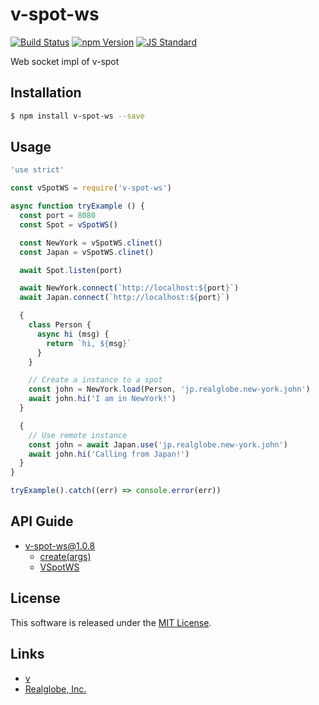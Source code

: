 v-spot-ws
==========

<!---
This file is generated by ape-tmpl. Do not update manually.
--->

<!-- Badge Start -->
<a name="badges"></a>

[![Build Status][bd_travis_shield_url]][bd_travis_url]
[![npm Version][bd_npm_shield_url]][bd_npm_url]
[![JS Standard][bd_standard_shield_url]][bd_standard_url]

[bd_repo_url]: https://github.com/realglobe-Inc/v-spot-ws
[bd_travis_url]: http://travis-ci.org/realglobe-Inc/v-spot-ws
[bd_travis_shield_url]: http://img.shields.io/travis/realglobe-Inc/v-spot-ws.svg?style=flat
[bd_travis_com_url]: http://travis-ci.com/realglobe-Inc/v-spot-ws
[bd_travis_com_shield_url]: https://api.travis-ci.com/realglobe-Inc/v-spot-ws.svg?token=
[bd_license_url]: https://github.com/realglobe-Inc/v-spot-ws/blob/master/LICENSE
[bd_codeclimate_url]: http://codeclimate.com/github/realglobe-Inc/v-spot-ws
[bd_codeclimate_shield_url]: http://img.shields.io/codeclimate/github/realglobe-Inc/v-spot-ws.svg?style=flat
[bd_codeclimate_coverage_shield_url]: http://img.shields.io/codeclimate/coverage/github/realglobe-Inc/v-spot-ws.svg?style=flat
[bd_gemnasium_url]: https://gemnasium.com/realglobe-Inc/v-spot-ws
[bd_gemnasium_shield_url]: https://gemnasium.com/realglobe-Inc/v-spot-ws.svg
[bd_npm_url]: http://www.npmjs.org/package/v-spot-ws
[bd_npm_shield_url]: http://img.shields.io/npm/v/v-spot-ws.svg?style=flat
[bd_standard_url]: http://standardjs.com/
[bd_standard_shield_url]: https://img.shields.io/badge/code%20style-standard-brightgreen.svg

<!-- Badge End -->


<!-- Description Start -->
<a name="description"></a>

Web socket impl of v-spot

<!-- Description End -->


<!-- Overview Start -->
<a name="overview"></a>



<!-- Overview End -->


<!-- Sections Start -->
<a name="sections"></a>

<!-- Section from "doc/guides/01.Installation.md.hbs" Start -->

<a name="section-doc-guides-01-installation-md"></a>

Installation
-----

```bash
$ npm install v-spot-ws --save
```


<!-- Section from "doc/guides/01.Installation.md.hbs" End -->

<!-- Section from "doc/guides/02.Usage.md.hbs" Start -->

<a name="section-doc-guides-02-usage-md"></a>

Usage
---------

```javascript
'use strict'

const vSpotWS = require('v-spot-ws')

async function tryExample () {
  const port = 8080
  const Spot = vSpotWS()

  const NewYork = vSpotWS.clinet()
  const Japan = vSpotWS.clinet()

  await Spot.listen(port)

  await NewYork.connect(`http://localhost:${port}`)
  await Japan.connect(`http://localhost:${port}`)

  {
    class Person {
      async hi (msg) {
        return `hi, ${msg}`
      }
    }

    // Create a instance to a spot
    const john = NewYork.load(Person, 'jp.realglobe.new-york.john')
    await john.hi('I am in NewYork!')
  }

  {
    // Use remote instance
    const john = await Japan.use('jp.realglobe.new-york.john')
    await john.hi('Calling from Japan!')
  }
}

tryExample().catch((err) => console.error(err))

```


<!-- Section from "doc/guides/02.Usage.md.hbs" End -->

<!-- Section from "doc/guides/10.API Guide.md.hbs" Start -->

<a name="section-doc-guides-10-a-p-i-guide-md"></a>

API Guide
-----

+ [v-spot-ws@1.0.8](./doc/api/api.md)
  + [create(args)](./doc/api/api.md#v-spot-ws-function-create)
  + [VSpotWS](./doc/api/api.md#v-spot-w-s-class)


<!-- Section from "doc/guides/10.API Guide.md.hbs" End -->


<!-- Sections Start -->


<!-- LICENSE Start -->
<a name="license"></a>

License
-------
This software is released under the [MIT License](https://github.com/realglobe-Inc/v-spot-ws/blob/master/LICENSE).

<!-- LICENSE End -->


<!-- Links Start -->
<a name="links"></a>

Links
------

+ [v][v_url]
+ [Realglobe, Inc.][realglobe,_inc__url]

[v_url]: https://github.com/realglobe-Inc/v
[realglobe,_inc__url]: http://realglobe.jp

<!-- Links End -->
